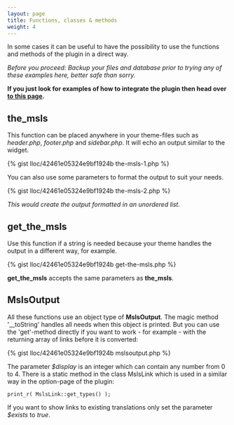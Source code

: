 ```yaml
---
layout: page
title: Functions, classes & methods
weight: 4
---
```


In some cases it can be useful to have the possibility to use the functions and methods of the plugin in a direct way.

*Before you proceed: Backup your files and database prior to trying any of these examples here, better safe than sorry.*

**If you just look for examples of how to integrate the plugin then head over  [to this page]({{site.url}}/integration-snippets-and-examples).**

## the\_msls ##

This function can be placed anywhere in your theme-files such as _header.php_, _footer.php_ and _sidebar.php_. It will echo an output similar to the widget.

{% gist lloc/42461e05324e9bf1924b the-msls-1.php %}

You can also use some parameters to format the output to suit your needs.

{% gist lloc/42461e05324e9bf1924b the-msls-2.php %}

*This would create the output formatted in an unordered list.*

## get\_the\_msls ##

Use this function if a string is needed because your theme handles the output in a different way, for example.

{% gist lloc/42461e05324e9bf1924b get-the-msls.php %}

**get\_the\_msls** accepts the same parameters as **the\_msls**.

## MslsOutput ##

All these functions use an object type of __MslsOutput__. The magic method '\_\_toString' handles all needs when this object is printed. But you can use the 'get'-method directly if you want to work - for example - with the returning array of links before it is converted:

{% gist lloc/42461e05324e9bf1924b mslsoutput.php %}

The parameter _$display_ is an integer which can contain any number from 0 to 4. There is a static method in the class MslsLink which is used in a similar way in the option-page of the plugin:

    print_r( MslsLink::get_types() );

If you want to show links to existing translations only set the parameter _$exists_ to _true_.